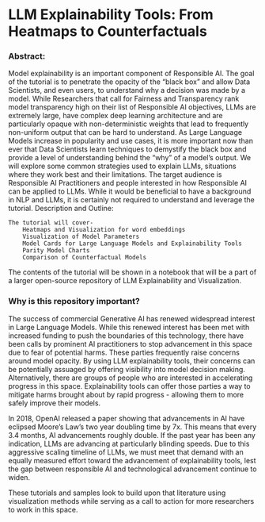 # LLM Explainability Tools: From Heatmaps to Counterfactuals

### Abstract: 

Model explainability is an important component of Responsible AI. The goal of the tutorial is to penetrate the opacity of the “black box” and allow Data Scientists, and even users, to understand why a decision was made by a model. While Researchers that call for Fairness and Transparency rank model transparency high on their list of Responsible AI objectives, LLMs are extremely large, have complex deep learning architecture and are particularly opaque with non-deterministic weights that lead to frequently non-uniform output that can be hard to understand. As Large Language Models increase in popularity and use cases, it is more important now than ever that Data Scientists learn techniques to demystify the black box and provide a level of understanding behind the “why” of a model’s output. We will explore some common strategies used to explain LLMs, situations where they work best and their limitations. The target audience is Responsible AI Practitioners and people interested in how Responsible AI can be applied to LLMs. While it would be beneficial to have a background in NLP and LLMs, it is certainly not required to understand and leverage the tutorial.
Description and Outline:

	The tutorial will cover- 
		Heatmaps and Visualization for word embeddings 
		Visualization of Model Parameters
		Model Cards for Large Language Models and Explainability Tools
		Parity Model Charts
		Comparison of Counterfactual Models

  
The contents of the tutorial will be shown in a notebook that will be a part of a larger open-source repository of LLM Explainability and Visualization. 

### Why is this repository important?

The success of commercial Generative AI has renewed widespread interest in Large Language Models. While this renewed interest has been met with increased funding to push the boundaries of this technology, there have been calls by prominent AI practitioners to stop advancement in this space due to fear of potential harms. These parties frequently raise concerns around model opacity. By using LLM explainability tools, their concerns can be potentially assuaged by offering visibility into model decision making. Alternatively, there are groups of people who are interested in accelerating progress in this space. Explainability tools can offer those parties a way to mitigate harms brought about by rapid progress - allowing them to more safely improve their models.

In 2018, OpenAI released a paper showing that advancements in AI have eclipsed Moore’s Law’s two year doubling time by 7x. This means that every 3.4 months, AI advancements roughly double. If the past year has been any indication, LLMs are advancing at particularly blinding speeds. Due to this aggressive scaling timeline of LLMs, we must meet that demand with an equally measured effort toward the advancement of explainability tools, lest the gap between responsible AI and technological advancement continue to widen. 

These tutorials and samples look to build upon that literature using visualization methods while serving as a call to action for more researchers to work in this space. 
